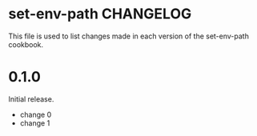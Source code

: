 # set-env-path CHANGELOG

This file is used to list changes made in each version of the set-env-path cookbook.

# 0.1.0

Initial release.

- change 0
- change 1

